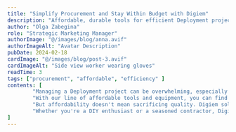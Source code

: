 ```yaml
---
title: "Simplify Procurement and Stay Within Budget with Digiem"
description: "Affordable, durable tools for efficient Deployment projects"
author: "Olga Zabegina"
role: "Strategic Marketing Manager"
authorImage: "@/images/blog/anna.avif"
authorImageAlt: "Avatar Description"
pubDate: 2024-02-18
cardImage: "@/images/blog/post-3.avif"
cardImageAlt: "Side view worker wearing gloves"
readTime: 3
tags: ["procurement", "affordable", "efficiency" ]
contents: [
        "Managing a Deployment project can be overwhelming, especially when it comes to procurement. That's why Digiem is committed to simplifying the process and keeping your projects within budget.",
        "With our line of affordable tools and equipment, you can find everything you need without breaking the bank. Our user-centric design ensures that our solutions are easy to use, saving you time and frustration on the job site.",
        "But affordability doesn't mean sacrificing quality. Digiem solutions are built to last, providing reliable performance and durability when you need it most. And with our comprehensive documentation and tutorials, you can integrate our solutions seamlessly into your workflow, maximizing efficiency and productivity.",
        "Whether you're a DIY enthusiast or a seasoned contractor, Digiem has the solutions you need to succeed. Experience the difference for yourself and see why Digiem is the trusted choice for Software and Deployment needs."
]
---
```

